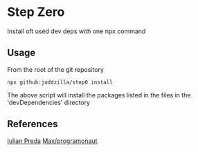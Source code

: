 # Step Zero

Install oft used dev deps with one npx command

## Usage

From the root of the git repository

`npx github:juddzilla/step0 install`

The above script will install the packages listed in the files in the 'devDependencies' directory

## References

[Iulian Preda](https://dev.to/ipreda/run-your-npx-script-directly-from-github-create-your-own-cli-commands-and-other-stories-4pn3)
[Max/programonaut](https://www.programonaut.com/how-to-create-an-npx-project-boilerplate-command-step-by-step/)